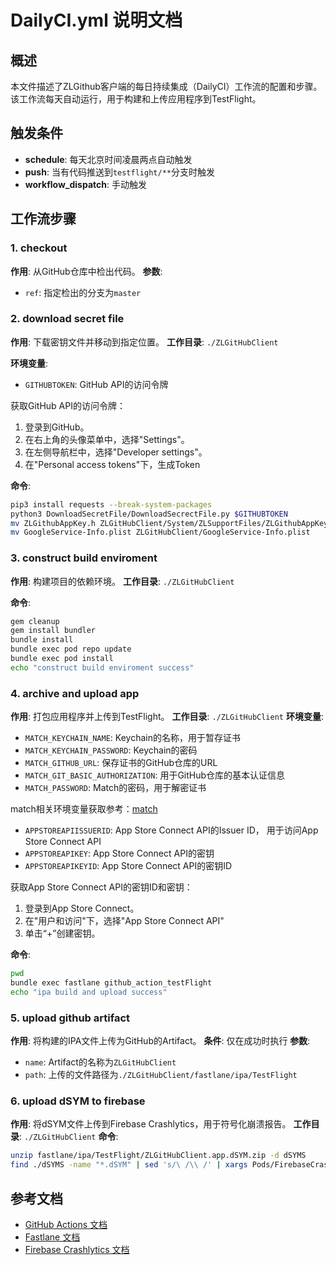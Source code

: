 # DailyCI.yml 说明文档

## 概述
本文件描述了ZLGithub客户端的每日持续集成（DailyCI）工作流的配置和步骤。该工作流每天自动运行，用于构建和上传应用程序到TestFlight。

## 触发条件
- **schedule**: 每天北京时间凌晨两点自动触发
- **push**: 当有代码推送到`testflight/**`分支时触发
- **workflow_dispatch**: 手动触发

## 工作流步骤

### 1. checkout

**作用**: 从GitHub仓库中检出代码。
**参数**:
- `ref`: 指定检出的分支为`master`

### 2. download secret file
**作用**: 下载密钥文件并移动到指定位置。
**工作目录**: `./ZLGitHubClient`

**环境变量**:
- `GITHUBTOKEN`: GitHub API的访问令牌

获取GitHub API的访问令牌：
1. 登录到GitHub。
2. 在右上角的头像菜单中，选择"Settings"。
3. 在左侧导航栏中，选择"Developer settings"。
4. 在"Personal access tokens"下，生成Token

**命令**:
```sh
pip3 install requests --break-system-packages
python3 DownloadSecretFile/DownloadSecrectFile.py $GITHUBTOKEN
mv ZLGithubAppKey.h ZLGitHubClient/System/ZLSupportFiles/ZLGithubAppKey.h
mv GoogleService-Info.plist ZLGitHubClient/GoogleService-Info.plist
```

### 3. construct build enviroment
**作用**: 构建项目的依赖环境。
**工作目录**: `./ZLGitHubClient`

**命令**:
```sh
gem cleanup
gem install bundler
bundle install
bundle exec pod repo update
bundle exec pod install
echo "construct build enviroment success"
```

### 4. archive and upload app
**作用**: 打包应用程序并上传到TestFlight。
**工作目录**: `./ZLGitHubClient`
**环境变量**:
- `MATCH_KEYCHAIN_NAME`: Keychain的名称，用于暂存证书
- `MATCH_KEYCHAIN_PASSWORD`: Keychain的密码
- `MATCH_GITHUB_URL`: 保存证书的GitHub仓库的URL
- `MATCH_GIT_BASIC_AUTHORIZATION`: 用于GitHub仓库的基本认证信息
- `MATCH_PASSWORD`: Match的密码，用于解密证书

match相关环境变量获取参考：[match](https://docs.fastlane.tools/actions/match/)


- `APPSTOREAPIISSUERID`: App Store Connect API的Issuer ID， 用于访问App Store Connect API
- `APPSTOREAPIKEY`: App Store Connect API的密钥
- `APPSTOREAPIKEYID`: App Store Connect API的密钥ID

获取App Store Connect API的密钥ID和密钥：

1. 登录到App Store Connect。
2. 在"用户和访问"下，选择"App Store Connect API"
3. 单击“+”创建密钥。


**命令**:
```sh
pwd
bundle exec fastlane github_action_testFlight
echo "ipa build and upload success"
```

### 5. upload github artifact
**作用**: 将构建的IPA文件上传为GitHub的Artifact。
**条件**: 仅在成功时执行
**参数**:
- `name`: Artifact的名称为`ZLGitHubClient`
- `path`: 上传的文件路径为`./ZLGitHubClient/fastlane/ipa/TestFlight`

### 6. upload dSYM to firebase
**作用**: 将dSYM文件上传到Firebase Crashlytics，用于符号化崩溃报告。
**工作目录**: `./ZLGitHubClient`
**命令**:
```sh
unzip fastlane/ipa/TestFlight/ZLGitHubClient.app.dSYM.zip -d dSYMS
find ./dSYMS -name "*.dSYM" | sed 's/\ /\\ /' | xargs Pods/FirebaseCrashlytics/upload-symbols -gsp ZLGitHubClient/GoogleService-Info.plist -p ios
```

## 参考文档
- [GitHub Actions 文档](https://docs.github.com/en/actions)
- [Fastlane 文档](https://docs.fastlane.tools)
- [Firebase Crashlytics 文档](https://firebase.google.com/docs/crashlytics)